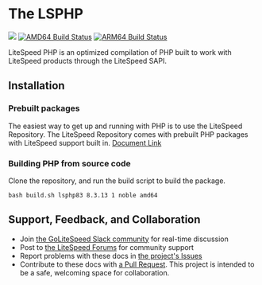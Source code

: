 
# The LSPHP
[<img src="https://img.shields.io/badge/slack-LiteSpeed-blue.svg?logo=slack">](litespeedtech.com/slack)
[![AMD64 Build Status](https://github.com/litespeedrepo/debian-lsphp83/actions/workflows/debian-build.yml/badge.svg)](https://github.com/litespeedrepo/debian-lsphp83/actions)
[![ARM64 Build Status](https://github.com/litespeedtech/debian-lsphp83/actions/workflows/self-host-build.yml/badge.svg)](https://github.com/litespeedrepo/debian-lsphp83/actions)

LiteSpeed PHP is an optimized compilation of PHP built to work with LiteSpeed products through the LiteSpeed SAPI.

## Installation

### Prebuilt packages 
The easiest way to get up and running with PHP is to use the LiteSpeed Repository. The LiteSpeed Repository comes with prebuilt PHP packages with LiteSpeed support built in.
[Document Link](https://docs.litespeedtech.com/lsws/extapp/php/getting_started/)

### Building PHP from source code
Clone the repository, and run the build script to build the package. 
```
bash build.sh lsphp83 8.3.13 1 noble amd64
```


## Support, Feedback, and Collaboration

* Join [the GoLiteSpeed Slack community](https://litespeedtech.com/slack) for real-time discussion
* Post to [the LiteSpeed Forums](https://litespeedtech.com/support/forum/) for community support
* Report problems with these docs in [the project's Issues](https://github.com/litespeedtech/debian-lsphp83/issues)
* Contribute to these docs with [a Pull Request](https://github.com/litespeedtech/debian-lsphp83/pulls). This project is intended to be a safe, welcoming space for collaboration.